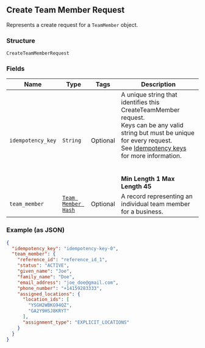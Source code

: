 ## Create Team Member Request

Represents a create request for a `TeamMember` object.

### Structure

`CreateTeamMemberRequest`

### Fields

| Name | Type | Tags | Description |
|  --- | --- | --- | --- |
| `idempotency_key` | `String` | Optional | A unique string that identifies this CreateTeamMember request.<br>Keys can be any valid string but must be unique for every request.<br>See [Idempotency keys](https://developer.squareup.com/docs/basics/api101/idempotency) for more information.<br><br><br><b>Min Length 1    Max Length 45</b> |
| `team_member` | [`Team Member Hash`](/doc/models/team-member.md) | Optional | A record representing an individual team member for a business. |

### Example (as JSON)

```json
{
  "idempotency_key": "idempotency-key-0",
  "team_member": {
    "reference_id": "reference_id_1",
    "status": "ACTIVE",
    "given_name": "Joe",
    "family_name": "Doe",
    "email_address": "joe_doe@gmail.com",
    "phone_number": "+14159283333",
    "assigned_locations": {
      "location_ids": [
        "YSGH2WBKG94QZ",
        "GA2Y9HSJ8KRYT"
      ],
      "assignment_type": "EXPLICIT_LOCATIONS"
    }
  }
}
```

